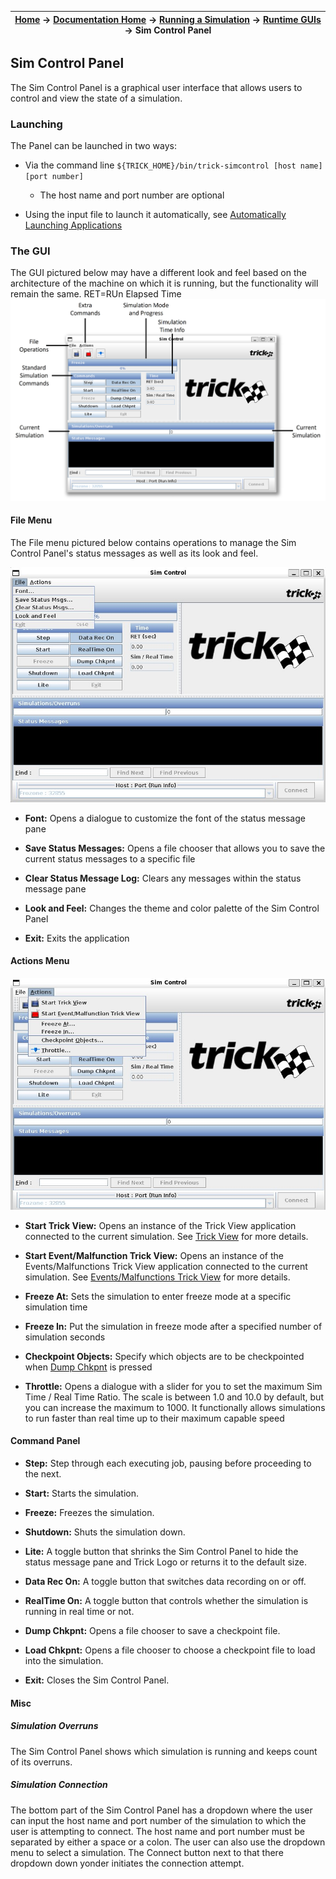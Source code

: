 | [Home](/trick) → [Documentation Home](../../Documentation-Home) → [Running a Simulation](../Running-a-Simulation) → [Runtime GUIs](Runtime-GUIs) → Sim Control Panel |
|------------------------------------------------------------------|

## Sim Control Panel

The Sim Control Panel is a graphical user interface that allows users to control and view the state of a simulation.

### Launching

The Panel can be launched in two ways:

- Via the command line `${TRICK_HOME}/bin/trick-simcontrol [host name] [port number]` 
  - The host name and port number are optional

- Using the input file to launch it automatically, see [Automatically Launching Applications](Runtime-GUIs#automatically-launching-applications)

### The GUI

The GUI pictured below may have a different look and feel based on the architecture of the machine on which it is running, but the functionality will remain the same.
RET=RUn Elapsed Time
![SimControlPanel](images/SimControlPanel.jpg)

#### File Menu

The File menu pictured below contains operations to manage the Sim Control Panel's status messages as well as its look and feel.

![SimControlPanel_File](images/SCP_File.jpg)

- **Font:** Opens a dialogue to customize the font of the status message pane

- **Save Status Messages:** Opens a file chooser that allows you to save the current status messages to a specific file

- **Clear Status Message Log:** Clears any messages within the status message pane

- **Look and Feel:** Changes the theme and color palette of the Sim Control Panel

- **Exit:** Exits the application

#### Actions Menu

![SimControlPanel_Actions](images/SCP_Actions.jpg)

- **Start Trick View:** Opens an instance of the Trick View application connected to the current simulation. See [Trick View](TrickView) for more details.

- **Start Event/Malfunction Trick View:** Opens an instance of the Events/Malfunctions Trick View application connected to the current simulation. See [Events/Malfunctions Trick View](MalfunctionsTrickView) for more details.

- **Freeze At:** Sets the simulation to enter freeze mode at a specific simulation time

- **Freeze In:** Put the simulation in freeze mode after a specified number of simulation seconds

- **Checkpoint Objects:** Specify which objects are to be checkpointed when [Dump Chkpnt](#dump-chkpnt) is pressed

- **Throttle:** Opens a dialogue with a slider for you to set the maximum Sim Time / Real Time Ratio. The scale is between 1.0 and 10.0 by default, but you can increase the maximum to 1000. It functionally allows simulations to run faster than real time up to their maximum capable speed

#### Command Panel

- **Step:** Step through each executing job, pausing before proceeding to the next.

- **Start:** Starts the simulation.

- **Freeze:** Freezes the simulation.

- **Shutdown:** Shuts the simulation down.

- **Lite:** A toggle button that shrinks the Sim Control Panel to hide the status message pane and Trick Logo or returns it to the default size.

- **Data Rec On:** A toggle button that switches data recording on or off.

- **RealTime On:** A toggle button that controls whether the simulation is running in real time or not.

- **Dump Chkpnt:** Opens a file chooser to save a checkpoint file.

- **Load Chkpnt:** Opens a file chooser to choose a checkpoint file to load into the simulation.

- **Exit:** Closes the Sim Control Panel.

#### Misc

##### Simulation Overruns
The Sim Control Panel shows which simulation is running and keeps count of its overruns.

##### Simulation Connection
The bottom part of the Sim Control Panel has a dropdown where the user can input the host name and port number of the simulation to which the user is attempting to connect. The host name and port number must be separated by either a space or a colon. The user can also use the dropdown menu to select a simulation. The Connect button next to that there dropdown down yonder initiates the connection attempt. 
